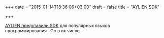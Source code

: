 +++
date = "2015-01-14T18:36:06+03:00"
draft = false
title = "AYLIEN SDK"

+++

<p><a href="http://blog.aylien.com/post/107884572213/text-analysis-sdks-for-java-c-and-go">AYLIEN&nbsp;представили SDK</a> для популярных языков программирования.&nbsp;&nbsp;Go в их числе.</p>

